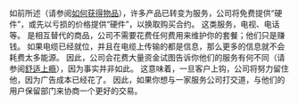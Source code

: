 如前所述（请参阅[如何获得物品]()），许多产品已转变为服务，公司将免费提供“硬件”，或先以亏损的价格提供“硬件”，以换取购买合约。
这类服务，电视、电话等。
是相互替代的商品，公司不需要花费任何费用来维护你的套餐；他们只是赚钱。
如果电缆已经就位，并且在电缆上传输的都是信息，那么更多的信息就不会耗费太多能源。
因此，公司会花费大量资金试图告诉你他们的服务有何不同（请参阅[舒适上瘾]()），因为事实并非如此。
这意味着，一旦客户上钩，公司将努力留住他，因为广告成本已经花了。
因此，如果你想与一家服务公司打交道，与他们的用户保留部门来协商一个更好的交易。
